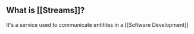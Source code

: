 ## What is [[Streams]]?

It's a service used to communicate entitites in a [[Software Development]]


